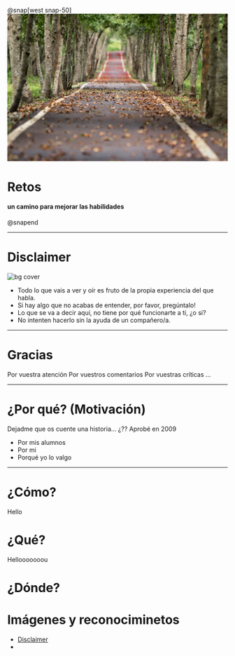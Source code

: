 
@snap[west snap-50]
![Camino](assets/img/road.jpg)
# Retos
#### un camino para mejorar las habilidades
@snapend

---

# Disclaimer
![bg cover](img/disclaimer.png)
- Todo lo que vais a ver y oír es fruto de la propia experiencia del que habla.
- Si hay algo que no acabas de entender, por favor, pregúntalo!
- Lo que se va a decir aquí, no tiene por qué funcionarte a tí, ¿o si? 
- No intenten hacerlo sin la ayuda de un compañero/a.

---

# Gracias
Por vuestra atención
Por vuestros comentarios
Por vuestras críticas
...

---

# ¿Por qué? (Motivación)
Dejadme que os cuente una historia... ¿??
Aprobé en 2009
- Por mis alumnos
- Por mi
- Porqué yo lo valgo

---

# ¿Cómo? 
<style>
    .my-image {
        background: img/challenge.png;
        border: none;
        box-shadow: none;
        width: auto;
        height: auto;
    }
</style>

Hello


# ¿Qué?

<section data-background-image="img/what.png">
    Hellooooooou
</section>


# ¿Dónde?


# Imágenes y reconociminetos
- [Disclaimer](https://pixabay.com/es/illustrations/seguridad-cibernética-1923446/)
- 